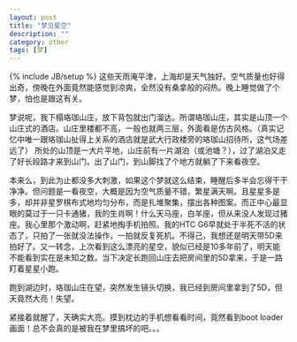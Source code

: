 ```yaml
---
layout: post
title: "梦见星空"
description: ""
category: other
tags: [梦]
---
```

{% include JB/setup %}
这些天雨淹平津，上海却是天气独好。空气质量也好得出奇，傍晚在外面竟然能感觉到凉爽，全然没有桑拿般的闷热。晚上睡觉做了个梦，怕也是跟这有关。

梦说呢，我下榻珞珈山庄，放下背包就出门溜达。所谓珞珈山庄，其实是山顶一个山庄式的酒店。山庄里楼都不高，一般也就两三层，外面看是仿古风格。（真实记忆中唯一跟珞珈山扯得上关系的酒店就是武大行政楼旁的珞珈山招待所，这气场差远了） 所处的山顶是一大片平地，山庄前有一片湖泊（或池塘？），过了湖泊又走了好长段路才来到山门。出了山门，到山脚找了个地方就躺了下来看夜空。

本来么，到此为止都没多大刺激，如果这个梦就这么结束，睡醒后多半会忘得干干净净。但问题是一看夜空，大概是因为空气质量不错，繁星满天啊。且星星多是多，却并非星罗棋布式地均匀分布，而是扎堆聚集，摆出各种图案。而正中心最显眼的莫过于一只卡通猪，我的生肖啊！什么天马座，白羊座，但从来没人发现过猪座。我心里那个激动啊，赶紧地掏手机拍照。我的HTC G6早就处于半死不活的状态了，只拍了一张就没法操作，一拍就反复死机。不得己，我想还是明天带5D来拍好了。又一转念，上次看到这么漂亮的星空，貌似已经是10多年前了，明天能不能看到实在是未知之数。当下决定长跑回山庄去把房间里的5D拿来，于是一路盯着星星小跑。

跑到湖边时，珞珈山庄在望，突然发生镜头切换，我已经到房间里拿到了5D，但天竟然大亮！失望。

紧接着就醒了，天确实大亮。摸到枕边的手机想看看时间，竟然看到boot loader画面！总不会真的是被我在梦里搞坏的吧。。。